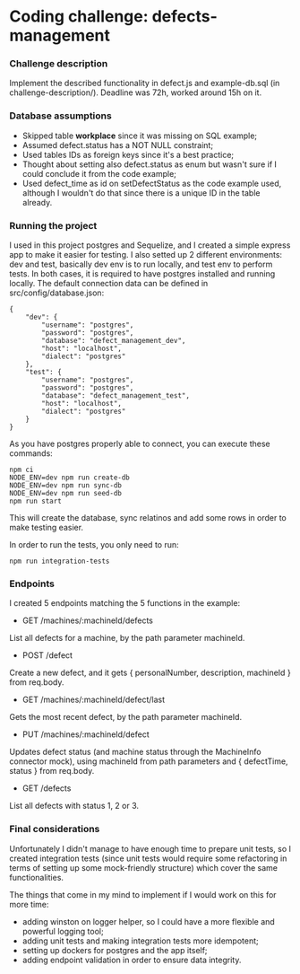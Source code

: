 # Coding challenge: defects-management

### Challenge description
Implement the described functionality in defect.js and example-db.sql (in challenge-description/). Deadline was 72h, worked around 15h on it.

### Database assumptions

- Skipped table **workplace** since it was missing on SQL example;
- Assumed defect.status has a NOT NULL constraint;
- Used tables IDs as foreign keys since it's a best practice;
- Thought about setting also defect.status as enum but wasn't sure if I could conclude it from the code example;
- Used defect_time as id on setDefectStatus as the code example used, although I wouldn't do that since there is a unique ID in the table already.

### Running the project

I used in this project postgres and Sequelize, and I created a simple express app to make it easier for testing. I also setted up 2 different environments: dev and test, basically dev env is to run locally, and test env to perform tests.
In both cases, it is required to have postgres installed and running locally. The default connection data can be defined in src/config/database.json:

```
{
	"dev": {
		"username": "postgres",
		"password": "postgres",
		"database": "defect_management_dev",
		"host": "localhost",
		"dialect": "postgres"
	},
	"test": {
		"username": "postgres",
		"password": "postgres",
		"database": "defect_management_test",
		"host": "localhost",
		"dialect": "postgres"
	}
}
```

As you have postgres properly able to connect, you can execute these commands:

```
npm ci
NODE_ENV=dev npm run create-db
NODE_ENV=dev npm run sync-db
NODE_ENV=dev npm run seed-db
npm run start
```
This will create the database, sync relatinos and add some rows in order to make testing easier.

In order to run the tests, you only need to run:

```
npm run integration-tests
```

### Endpoints

I created 5 endpoints matching the 5 functions in the example:
- GET /machines/:machineId/defects

List all defects for a machine, by the path parameter machineId.

- POST /defect

Create a new defect, and it gets { personalNumber, description, machineId } from req.body.

- GET /machines/:machineId/defect/last

Gets the most recent defect, by the path parameter machineId.

- PUT /machines/:machineId/defect

Updates defect status (and machine status through the MachineInfo connector mock), using machineId from path parameters and { defectTime, status } from req.body.

- GET /defects

List all defects with status 1, 2 or 3.

### Final considerations

Unfortunately I didn't manage to have enough time to prepare unit tests, so I created integration tests (since unit tests would require some refactoring in terms of setting up some mock-friendly structure) which cover the same functionalities.

The things that come in my mind to implement if I would work on this for more time:
- adding winston on logger helper, so I could have a more flexible and powerful logging tool;
- adding unit tests and making integration tests more idempotent;
- setting up dockers for postgres and the app itself;
- adding endpoint validation in order to ensure data integrity.
